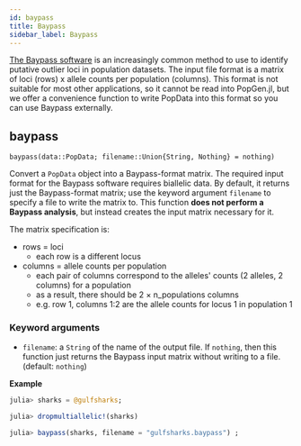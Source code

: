 ```yaml
---
id: baypass
title: Baypass
sidebar_label: Baypass
---
```


[The Baypass software](http://www1.montpellier.inra.fr/CBGP/software/baypass/) is an increasingly common method to use to identify putative outlier loci in population datasets. The input file format is a matrix of loci (rows) x allele counts per population (columns). This format is not suitable for most other applications, so it cannot be read into PopGen.jl, but we offer a convenience function to write PopData into this format so you can use Baypass externally.

## baypass

```
baypass(data::PopData; filename::Union{String, Nothing} = nothing)
```
Convert a `PopData` object into a Baypass-format matrix. The required input format for the Baypass software
requires biallelic data. By default, it returns just the Baypass-format matrix; use the keyword argument `filename` to specify a file to write the matrix to.
This function **does not perform a Baypass analysis**, but instead creates the input matrix necessary for it.

The matrix specification is:
- rows = loci
    - each row is a different locus
- columns = allele counts per population
    - each pair of columns correspond to the alleles' counts (2 alleles, 2 columns) for a population
    - as a result, there should be 2 × n_populations columns
    - e.g. row 1, columns 1:2 are the allele counts for locus 1 in population 1

### Keyword arguments
- `filename`: a `String` of the name of the output file. If `nothing`, then this function just returns the Baypass input matrix without writing to a file. (default: `nothing`)

**Example**
```julia
julia> sharks = @gulfsharks;

julia> dropmultiallelic!(sharks)

julia> baypass(sharks, filename = "gulfsharks.baypass") ;
```